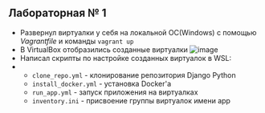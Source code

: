 ## Лабораторная № 1

- Развернул виртуалки у себя на локальной ОС(Windows) с помощью _Vagrantfile_ и команды ``vagrant up``
- В VirtualBox отобразились созданные виртуалки ![image](https://github.com/user-attachments/assets/28433857-0b56-433c-bc15-0915d3f7ccec)
- Написал скрипты по настройке созданных виртуалок в WSL:
- - ``clone_repo.yml`` - клонирование репозитория Django Python
  - ``install_docker.yml`` - установка Docker'а
  - ``run_app.yml`` - запуск приложения на виртуалках
  - ``inventory.ini`` - присвоение группы виртуалок имени app
